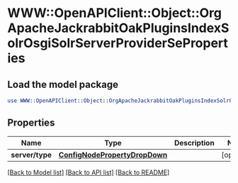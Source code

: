 # WWW::OpenAPIClient::Object::OrgApacheJackrabbitOakPluginsIndexSolrOsgiSolrServerProviderSeProperties

## Load the model package
```perl
use WWW::OpenAPIClient::Object::OrgApacheJackrabbitOakPluginsIndexSolrOsgiSolrServerProviderSeProperties;
```

## Properties
Name | Type | Description | Notes
------------ | ------------- | ------------- | -------------
**server/type** | [**ConfigNodePropertyDropDown**](ConfigNodePropertyDropDown.md) |  | [optional] 

[[Back to Model list]](../README.md#documentation-for-models) [[Back to API list]](../README.md#documentation-for-api-endpoints) [[Back to README]](../README.md)


